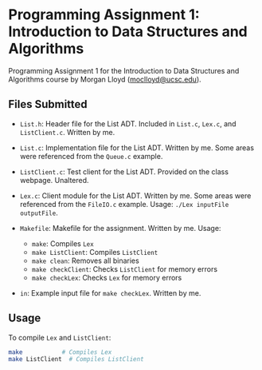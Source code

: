 # Programming Assignment 1: Introduction to Data Structures and Algorithms

Programming Assignment 1 for the Introduction to Data Structures and Algorithms course by Morgan Lloyd (moclloyd@ucsc.edu).

## Files Submitted

- `List.h`: Header file for the List ADT. Included in `List.c`, `Lex.c`, and `ListClient.c`. Written by me.

- `List.c`: Implementation file for the List ADT. Written by me. Some areas were referenced from the `Queue.c` example.

- `ListClient.c`: Test client for the List ADT. Provided on the class webpage. Unaltered.

- `Lex.c`: Client module for the List ADT. Written by me. Some areas were referenced from the `FileIO.c` example. Usage: `./Lex inputFile outputFile`.

- `Makefile`: Makefile for the assignment. Written by me. Usage:
  - `make`: Compiles `Lex`
  - `make ListClient`: Compiles `ListClient`
  - `make clean`: Removes all binaries
  - `make checkClient`: Checks `ListClient` for memory errors
  - `make checkLex`: Checks `Lex` for memory errors

- `in`: Example input file for `make checkLex`. Written by me.

## Usage

To compile `Lex` and `ListClient`:

```bash
make           # Compiles Lex
make ListClient  # Compiles ListClient
